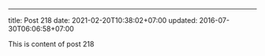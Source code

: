 ---
title: Post 218
date: 2021-02-20T10:38:02+07:00
updated: 2016-07-30T06:06:58+07:00

This is content of post 218